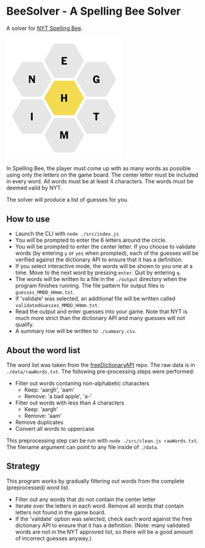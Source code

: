 # BeeSolver - A Spelling Bee Solver

A solver for [NYT Spelling Bee](https://www.nytimes.com/puzzles/spelling-bee).

<img src="./SpellingBee.png" alt="Spelling Bee" width="300">

In Spelling Bee, the player must come up with as many words as possible using only the letters on the game board. The center letter must be included in every word. All words must be at least 4 characters. The words must be deemed valid by NYT.

The solver will produce a list of guesses for you.

## How to use

- Launch the CLI with `node ./src/index.js`
- You will be prompted to enter the 6 letters around the circle.
- You will be prompted to enter the center letter. If you choose to validate words (by entering `y` or `yes` when prompted), each of the guesses will be verified against the dictionary API to ensure that it has a definition.
- If you select interactive mode, the words will be shown to you one at a time. Move to the next word by pressing `enter`. Quit by entering `q`.
- The words will be written to a file in the `./output` directory when the program finishes running. The file pattern for output files is `guesses_MMDD_HHmm.txt`.
- If 'validate' was selected, an additional file will be written called `validatedGuesses_MMDD_HHmm.txt`.
- Read the output and enter guesses into your game. Note that NYT is much more strict than the dictionary API and many guesses will not qualify.
- A summary row will be written to `./summary.csv`.

## About the word list

The word list was taken from the [freeDictionaryAPI](https://github.com/meetDeveloper/freeDictionaryAPI) repo. The raw data is in `./data/rawWords.txt`. The following pre-processing steps were performed:

- Filter out words contaning non-alphabetic characters
  - Keep: 'aargh', 'aam'
  - Remove: 'a bad apple', 'a-'
- Filter out words with less than 4 characters
  - Keep: 'aargh'
  - Remove: 'aam'
- Remove duplicates
- Convert all words to uppercase

This preprocessing step can be run with `node ./src/clean.js rawWords.txt`. The filename argument can point to any file inside of `./data`.

## Strategy

This program works by gradually filtering out words from the complete (preprocessed) word list.

- Filter out any words that do not contain the center letter
- Iterate over the letters in each word. Remove all words that contain letters not found in the game board.
- If the 'validate' option was selected, check each word against the free dictionary API to ensure that it has a definition. (Note: many validated words are not in the NYT approved list, so there will be a good amount of incorrect guesses anyway.)
